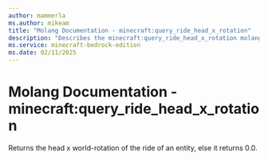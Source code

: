 ```yaml
---
author: mammerla
ms.author: mikeam
title: "Molang Documentation - minecraft:query_ride_head_x_rotation"
description: "Describes the minecraft:query_ride_head_x_rotation molang"
ms.service: minecraft-bedrock-edition
ms.date: 02/11/2025 
---
```


# Molang Documentation - minecraft:query_ride_head_x_rotation

Returns the head x world-rotation of the ride of an entity, else it returns 0.0.
